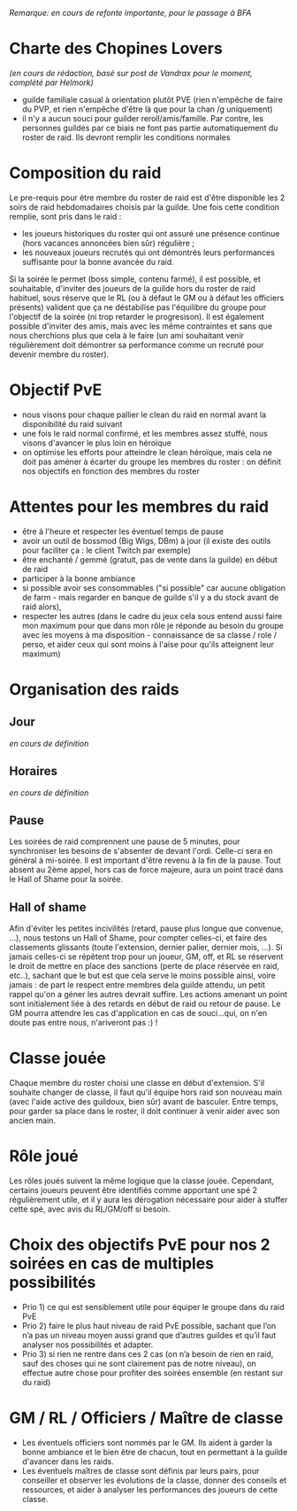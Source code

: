
 _Remarque: en cours de refonte importante, pour le passage à BFA_


# Charte des Chopines Lovers  
 _(en cours de rédaction, basé sur post de Vandrax pour le moment, complété par Helmork)_ 
- guilde familiale casual à orientation plutôt PVE (rien n'empêche de faire du PVP, et rien n'empêche d'être là que pour la chan /g uniquement)
- il n'y a aucun souci pour guilder reroll/amis/famille. Par contre, les personnes guildés par ce biais ne font pas partie automatiquement du roster de raid. Ils devront remplir les conditions normales

# Composition du raid
Le pre-requis pour être membre du roster de raid est d'être disponible les 2 soirs de raid hebdomadaires choisis par la guilde.
Une fois cette condition remplie, sont pris dans le raid :
- les joueurs historiques du roster qui ont assuré une présence continue (hors vacances annoncées bien sûr) régulière ;
- les nouveaux joueurs recrutés qui ont démontrés leurs performances suffisante pour la bonne avancée du raid.

Si la soirée le permet (boss simple, contenu farmé), il est possible, et souhaitable, d'inviter des joueurs de la guilde hors du roster de raid habituel, sous réserve que le RL (ou à défaut le GM ou à défaut les officiers présents) valident que ça ne déstabilise pas l'équilibre du groupe pour l'objectif de la soirée (ni trop retarder le progresison).
Il est également possible d'inviter des amis, mais avec les même contraintes et sans que nous cherchions plus que cela à le faire (un ami souhaitant venir régulièrement doit démontrer sa performance comme un recruté pour devenir membre du roster).

# Objectif PvE
- nous visons pour chaque pallier le clean du raid en normal avant la disponibilité du raid suivant
- une fois le raid normal confirmé, et les membres assez stuffé, nous visons d'avancer le plus loin en héroïque
- on optimise les efforts pour atteindre le clean héroïque, mais cela ne doit pas améner à écarter du groupe les membres du roster : on définit nos objectifs en fonction des membres du roster

# Attentes pour les membres du raid
- être à l'heure et respecter les éventuel temps de pause
- avoir un outil de  bossmod (Big Wigs, DBm) à jour (il existe des outils pour faciliter ça : le client Twitch par exemple)
- être enchanté / gemmé (gratuit, pas de vente dans la guilde) en début de raid
- participer à la bonne ambiance
- si possible avoir ses consommables ("si possible" car aucune obligation de farm - mais regarder en banque de guilde s'il y a du stock avant de raid alors), 
- respecter les autres (dans le cadre du jeux cela sous entend aussi faire mon maximum pour que dans mon rôle je réponde au besoin du groupe avec les moyens à ma disposition - connaissance de sa classe / role / perso, et aider ceux qui sont moins à l'aise pour qu'ils atteignent leur maximum)

# Organisation des raids
## Jour
_en cours de définition_
## Horaires
_en cours de définition_

## Pause
Les soirées de raid comprennent une pause de 5 minutes, pour synchroniser les besoins de s'absenter de devant l'ordi. Celle-ci sera en général à mi-soirée.
Il est important d'être revenu à la fin de la pause. Tout absent au 2ème appel, hors cas de force majeure, aura un point tracé dans le Hall of Shame pour la soirée.

## Hall of shame
Afin d'éviter les petites incivilités (retard, pause plus longue que convenue, ...), nous testons un Hall of Shame, pour compter celles-ci, et faire des classements glissants (toute l'extension, dernier palier, dernier mois, ...).
Si jamais celles-ci se répêtent trop pour un joueur, GM, off, et RL se réservent le droit de mettre en place des sanctions (perte de place réservée en raid, etc..), sachant que le but est que cela serve le moins possible ainsi, voire jamais : de part le respect entre membres dela guilde attendu, un petit rappel qu'on a géner les autres devrait suffire.
Les actions amenant un point sont initialement liée à des retards en début de raid ou retour de pause. Le GM pourra attendre les cas d'application en cas de souci...qui, on n'en doute pas entre nous, n'ariveront pas :) !

# Classe jouée
Chaque membre du roster choisi une classe en début d'extension. S'il souhaite changer de classe, il faut qu'il équipe hors raid son nouveau main (avec l'aide active des guildoux, bien sûr) avant de basculer. Entre temps, pour garder sa place dans le roster, il doit continuer à venir aider avec son ancien main.

# Rôle joué
Les rôles joués suivent la même logique que la classe jouée. Cependant, certains joueurs peuvent être identifiés comme apportant une spé 2 régulièrement utile, et il y aura les dérogation nécessaire pour aider à stuffer cette spé, avec avis du RL/GM/off si besoin.

# Choix des objectifs PvE pour nos 2 soirées en cas de multiples possibilités
- Prio 1) ce qui est sensiblement utile pour équiper le groupe dans du raid PvE 
- Prio 2) faire le plus haut niveau de raid PvE possible, sachant que l’on n’a pas un niveau moyen aussi grand que d’autres guildes et qu’il faut analyser nos possibilités et adapter. 
- Prio 3) si rien ne rentre dans ces 2 cas (on n’a besoin de rien en raid, sauf des choses qui ne sont clairement pas de notre niveau), on effectue autre chose pour profiter des soirées ensemble (en restant sur du raid)

# GM / RL / Officiers / Maître de classe
- Les éventuels officiers sont nommés par le GM. Ils aident à garder la bonne ambiance et le bien être de chacun, tout en permettant à la guilde d'avancer dans les raids. 
- Les éventuels maîtres de classe sont définis par leurs pairs, pour conseiller et observer les évolutions de la classe, donner des conseils et ressources, et aider à analyser les performances des joueurs de cette classe.
